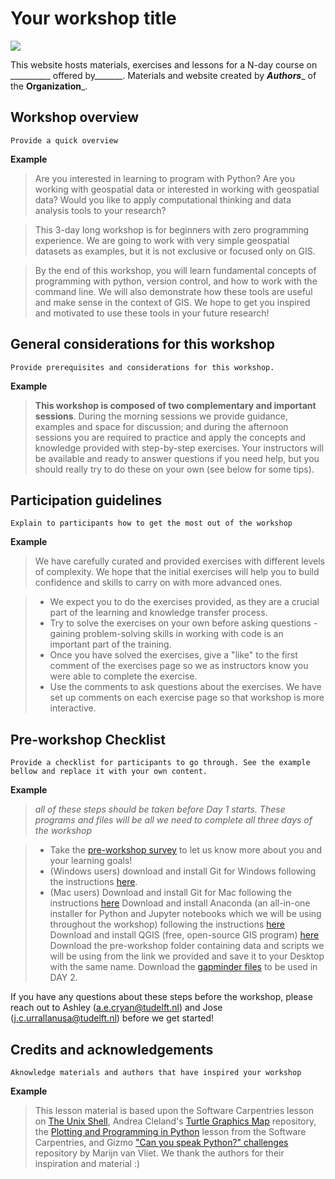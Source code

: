 # Your workshop title
![](images/map_delft.jpg)

This website hosts materials, exercises and lessons for a N-day course on __________ offered by_______. Materials and website created by _____Authors______ of the ____Organization_____. 

## Workshop overview
```{note}
Provide a quick overview
```
**Example**
> Are you interested in learning to program with Python? Are you working with geospatial data or interested in working with geospatial data? Would you like to apply computational thinking and data analysis tools to your research?

> This 3-day long workshop is for beginners with zero programming experience. We are going to work with very simple geospatial datasets as examples, but it is not exclusive or focused only on GIS.

> By the end of this workshop, you will learn fundamental concepts of programming with python, version control, and how to work with the command line. We will also demonstrate how these tools are useful and make sense in the context of GIS. We hope to get you inspired and motivated to use these tools in your future research!


## General considerations for this workshop
```{note}
Provide prerequisites and considerations for this workshop.
```
**Example**
> **This workshop is composed of two complementary and important sessions**. During the morning sessions we provide guidance, examples and space for discussion; and during the afternoon sessions you are required to practice and apply the concepts and knowledge provided with step-by-step exercises. Your instructors will be available and ready to answer questions if you need help, but you should really try to do these on your own (see below for some tips).

## Participation guidelines
```{note}
Explain to participants how to get the most out of the workshop
```
**Example**
> We have carefully curated and provided exercises with different levels of complexity. We hope that the initial exercises will help you to build confidence and skills to carry on with more advanced ones.

> - We expect you to do the exercises provided, as they are a crucial part of the learning and knowledge transfer process.
> - Try to solve the exercises on your own before asking questions - gaining problem-solving skills in working with code is an important part of the training.
> - Once you have solved the exercises, give a "like" to the first comment of the exercises page so we as instructors know you were able to complete the exercise. 
> - Use the comments to ask questions about the exercises. We have set up comments on each exercise page so that workshop is more interactive.


## Pre-workshop Checklist

```{note}
Provide a checklist for participants to go through. See the example bellow and replace it with your own content.
```
**Example**
> *all of these steps should be taken before Day 1 starts. These programs and files will be all we need to complete all three days of the workshop*

> - Take the [pre-workshop survey]() to let us know more about you and your learning goals!
> - (Windows users) download and install Git for Windows following the instructions [here](https://carpentries.github.io/workshop-template/#shell).
> - (Mac users) Download and install Git for Mac following the instructions [here](https://carpentries.github.io/workshop-template/#git) 
>  Download and install Anaconda (an all-in-one installer for Python and Jupyter notebooks which we will be using throughout the workshop) following the instructions [here](https://carpentries.github.io/workshop-template/#python)
> Download and install QGIS (free, open-source GIS program) [here](https://www.qgis.org/en/site/)
>  Download the pre-workshop folder containing data and scripts we will be using from the link we provided and save it to your Desktop with the same name. 
> Download the [gapminder files](https://github.com/the-magnificents/04-02-2021-Carpentry-for-HGIS/raw/master/data_gapminder.zip) to be used in DAY 2.

If you have any questions about these steps before the workshop, please reach out to Ashley (a.e.cryan@tudelft.nl) and Jose (j.c.urrallanusa@tudelft.nl) before we get started!

## Credits and acknowledgements

```{note}
Aknowledge materials and authors that have inspired your workshop
```
**Example**
> This lesson material is based upon the Software Carpentries lesson on [The Unix Shell](http://swcarpentry.github.io/shell-novice/), Andrea Cleland's [Turtle Graphics Map](https://github.com/acleland/turtle-graphics-map) repository, the [Plotting and Programming in Python](https://swcarpentry.github.io/python-novice-gapminder/) lesson from the Software Carpentries, and Gizmo ["Can you speak Python?" challenges](https://github.com/wmvanvliet/gizmo) repository by Marijn van Vliet. We thank the authors for their inspiration and material :) 